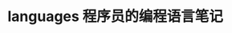 # languages 程序员的编程语言笔记        
     
                   
              
                          
       
           
 
 
 
